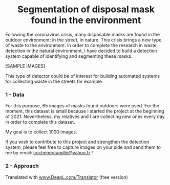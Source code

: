 <div align='center'><h1>Segmentation of disposal mask found in the environment</h1></div>

Following the coronavirus crisis, many disposable masks are found in the outdoor environment: in the street, in nature. This crisis brings a new type of waste to the environment. In order to complete the research in waste detection in the natural environment, I have decided to build a detection system capable of identifying and segmenting these masks. 

[SAMPLE IMAGES]

This type of detector could be of interest for building automated systems for collecting waste in the streets for example. 

### 1 - Data

For this purpose, 65 images of masks found outdoors were used. For the moment, this dataset is small because I started the project at the beginning of 2021. Nevertheless, my relatives and I are collecting new ones every day in order to complete this dataset. 

My goal is to collect 1000 images. 

If you wish to contribute to this project and strengthen the detection system, please feel free to capture images on your side and send them to me by email: cochenercamille@yahoo.fr !

### 2 - Approach 

Translated with www.DeepL.com/Translator (free version)
